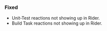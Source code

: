 ### Fixed
- Unit-Test reactions not showing up in Rider.
- Build Task reactions not showing up in Rider.

